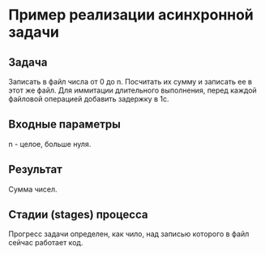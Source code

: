 # Пример реализации асинхронной задачи
## Задача
Записать в файл числа от 0 до n. Посчитать их сумму и записать ее в этот же файл.
Для иммитации длительного выполнения, перед каждой файловой операцией добавить задержку в 1с.
## Входные параметры
n - целое, больше нуля.
## Результат
Сумма чисел.
## Стадии (stages) процесса
Прогресс задачи определен, как чило, над записью которого в файл сейчас работает код.
